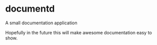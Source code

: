 documentd
=========

A small documentation application

Hopefully in the future this will make awesome documentation easy to show.
